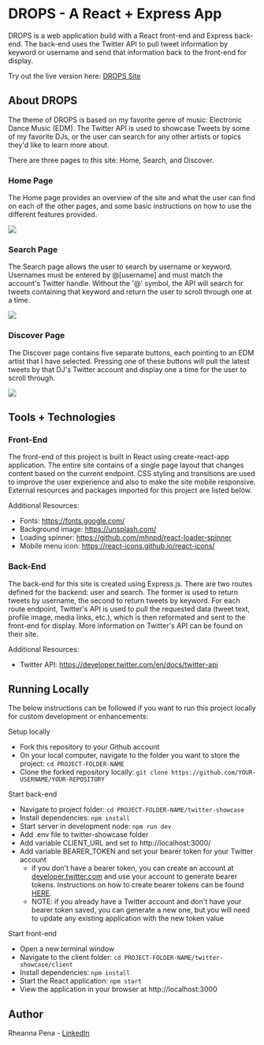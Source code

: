 # DROPS - A React + Express App 
DROPS is a web application build with a React front-end and Express back-end. The back-end uses the Twitter API to pull tweet information by keyword or username and send that information back to the front-end for display.

Try out the live version here: [DROPS Site](https://twitter-drops.herokuapp.com/)

## About DROPS
The theme of DROPS is based on my favorite genre of music: Electronic Dance Music (EDM). The Twitter API is used to showcase Tweets by some of my favorite DJs, or the user can search for any other artists or topics they'd like to learn more about.

There are three pages to this site: Home, Search, and Discover.

### Home Page
The Home page provides an overview of the site and what the user can find on each of the other pages, and some basic instructions on how to use the different features provided.

![](./screenshots/Home.gif)

### Search Page
The Search page allows the user to search by username or keyword. Usernames must be entered by @[username] and must match the account's Twitter handle. Without the '@' symbol, the API will search for tweets containing that keyword and return the user to scroll through one at a time.

![](./screenshots/Search.gif)

### Discover Page
The Discover page contains five separate buttons, each pointing to an EDM artist that I have selected. Pressing one of these buttons will pull the latest tweets by that DJ's Twitter account and display one a time for the user to scroll through.

![](./screenshots/Discover.gif)

## Tools + Technologies
### Front-End
The front-end of this project is built in React using create-react-app application. The entire site contains of a single page layout that changes content based on the current endpoint. CSS styling and transitions are used to improve the user experience and also to make the site mobile responsive. External resources and packages imported for this project are listed below.

Additional Resources:
- Fonts: https://fonts.google.com/
- Background image: https://unsplash.com/
- Loading spinner: https://github.com/mhnpd/react-loader-spinner
- Mobile menu icon: https://react-icons.github.io/react-icons/

### Back-End
The back-end for this site is created using Express.js. There are two routes defined for the backend: user and search. The former is used to return tweets by username, the second to return tweets by keyword. For each route endpoint, Twitter's API is used to pull the requested data (tweet text, profile image, media links, etc.), which is then reformated and sent to the front-end for display. More information on Twitter's API can be found on their site.

Additional Resources: 
- Twitter API: https://developer.twitter.com/en/docs/twitter-api

## Running Locally
The below instructions can be followed if you want to run this project locally for custom development or enhancements:

Setup locally
- Fork this repository to your Github account
- On your local computer, navigate to the folder you want to store the project: `cd PROJECT-FOLDER-NAME`
- Clone the forked repository locally: `git clone https://github.com/YOUR-USERNAME/YOUR-REPOSITORY`

Start back-end
- Navigate to project folder: `cd PROJECT-FOLDER-NAME/twitter-showcase`
- Install dependencies: `npm install`
- Start server in development node: `npm run dev`
- Add .env file to twitter-showcase folder
- Add variable CLIENT_URL and set to http://localhost:3000/
- Add variable BEARER_TOKEN and set your bearer token for your Twitter account
    - if you don't have a bearer token, you can create an account at [developer.twitter.com](developer.twitter.com) and use your account to generate bearer tokens. Instructions on how to create bearer tokens can be found [HERE](https://developer.twitter.com/ja/docs/basics/authentication/guides/access-tokens).
    - NOTE: if you already have a Twitter account and don't have your bearer token saved, you can generate a new one, but you will need to update any existing application with the new token value

Start front-end
- Open a new terminal window
- Navigate to the client folder: `cd PROJECT-FOLDER-NAME/twitter-showcase/client`
- Install dependencies: `npm install`
- Start the React application: `npm start`
- View the application in your browser at http://localhost:3000

## Author
Rheanna Pena - [LinkedIn](https://www.linkedin.com/in/rheanna-gallego-aa0007110/)
